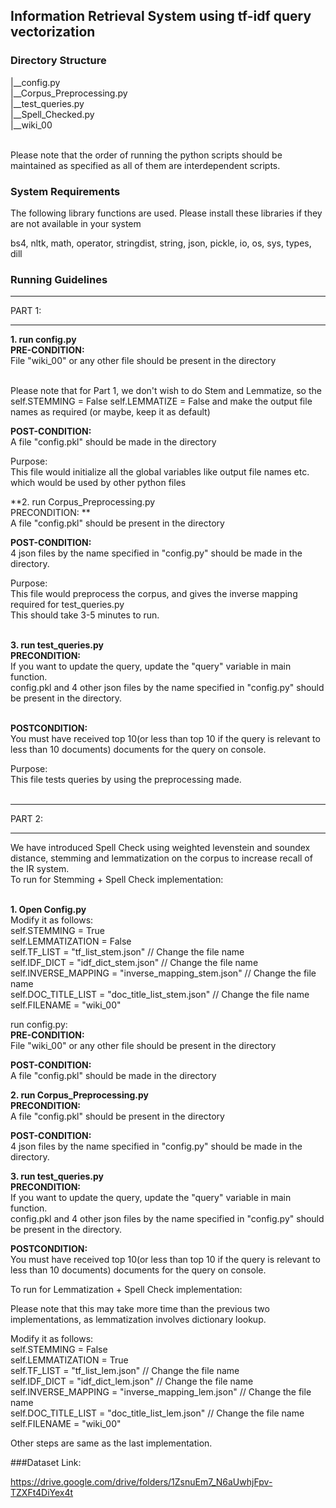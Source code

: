 ## Information Retrieval System using tf-idf query vectorization

### Directory Structure

|__config.py<br />
|__Corpus_Preprocessing.py<br />
|__test_queries.py<br />
|__Spell_Checked.py<br />
|__wiki_00<br /><br />

Please note that the order of running the python scripts should be maintained as specified as all of them are interdependent scripts. 

### System Requirements 

The following library functions are used. Please install these libraries if they are not available in your system 

bs4, nltk, math, operator, stringdist, string, json, pickle, io, os, sys, types, dill

### Running Guidelines

***********************************************************
PART 1:
***********************************************************

**1. run config.py** <br />
**PRE-CONDITION:**<br />
File "wiki_00" or any other file should be present in the directory<br /><br />

Please note that for Part 1, we don't wish to do Stem and Lemmatize, so the
self.STEMMING = False
self.LEMMATIZE = False
and make the output file names as required (or maybe, keep it as default)<br />

**POST-CONDITION:**<br />
A file "config.pkl" should be made in the directory<br />

Purpose:<br />
This file would initialize all the global variables like output file names etc. which would be used by other python files<br />


**2. run Corpus_Preprocessing.py<br />
PRECONDITION: **<br />
A file "config.pkl" should be present in the directory<br />

**POST-CONDITION:**<br />
4 json files by the name specified in "config.py" should be made in the directory. <br />

Purpose: <br />
This file would preprocess the corpus, and gives the inverse mapping required for test_queries.py <br />
This should take 3-5 minutes to run. <br /><br />


**3. run test_queries.py**<br />
**PRECONDITION:**<br />
If you want to update the query, update the "query" variable in main function. <br />
config.pkl and 4 other json files by the name specified in "config.py" should be present in the directory.<br /><br /> 

**POSTCONDITION:**<br />
You must have received top 10(or less than top 10 if the query is relevant to less than 10 documents) documents for the query on console. <br />

Purpose: <br />
This file tests queries by using the preprocessing made. <br /><br />


***********************************************************
PART 2:
***********************************************************

We have introduced Spell Check using weighted levenstein and soundex distance, stemming and lemmatization on the corpus to increase recall of the IR system. <br />
To run for Stemming + Spell Check implementation: <br /><br />

**1. Open Config.py**<br />
Modify it as follows:<br />
        self.STEMMING = True<br />
        self.LEMMATIZATION = False<br />
        self.TF_LIST = "tf_list_stem.json" // Change the file name<br />
        self.IDF_DICT  = "idf_dict_stem.json" // Change the file name<br />
        self.INVERSE_MAPPING = "inverse_mapping_stem.json" // Change the file name<br />
        self.DOC_TITLE_LIST = "doc_title_list_stem.json"  // Change the file name<br />
        self.FILENAME = "wiki_00"<br />

run config.py:<br />
**PRE-CONDITION:**<br />
File "wiki_00" or any other file should be present in the directory<br />

**POST-CONDITION:**<br />
A file "config.pkl" should be made in the directory<br />

**2. run Corpus_Preprocessing.py**<br />
**PRECONDITION:** <br />
A file "config.pkl" should be present in the directory<br />

**POST-CONDITION:**<br />
4 json files by the name specified in "config.py" should be made in the directory. <br />


**3. run test_queries.py**<br />
**PRECONDITION:**<br />
If you want to update the query, update the "query" variable in main function. <br />
config.pkl and 4 other json files by the name specified in "config.py" should be present in the directory. <br />

**POSTCONDITION:**<br />
You must have received top 10(or less than top 10 if the query is relevant to less than 10 documents) documents for the query on console. <br />



To run for Lemmatization + Spell Check implementation: <br />

Please note that this may take more time than the previous two implementations, as lemmatization involves dictionary lookup.<br /> 

Modify it as follows:<br />
        self.STEMMING = False<br />
        self.LEMMATIZATION = True<br />
        self.TF_LIST = "tf_list_lem.json" // Change the file name<br />
        self.IDF_DICT  = "idf_dict_lem.json" // Change the file name<br />
        self.INVERSE_MAPPING = "inverse_mapping_lem.json" // Change the file name<br />
        self.DOC_TITLE_LIST = "doc_title_list_lem.json"  // Change the file name<br />
        self.FILENAME = "wiki_00"<br />

Other steps are same as the last implementation. <br />


###Dataset Link:<br />

https://drive.google.com/drive/folders/1ZsnuEm7_N6aUwhjFpv-TZXFt4DiYex4t
